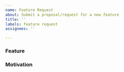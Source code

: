 ```yaml
---
name: Feature Request
about: Submit a proposal/request for a new feature
title: ''
labels: feature request
assignees: ''

---
```


### Feature

<!-- A clear and concise description of the feature proposal -->

### Motivation

<!-- Please outline the motivation for the proposal. Is your feature request related to a problem? e.g., I'm always frustrated when [...]. If this is related to another GitHub issue, please link here too -->
